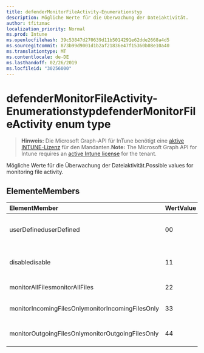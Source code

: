 ```yaml
---
title: defenderMonitorFileActivity-Enumerationstyp
description: Mögliche Werte für die Überwachung der Dateiaktivität.
author: tfitzmac
localization_priority: Normal
ms.prod: Intune
ms.openlocfilehash: 39c53847d270639d11b5014291e62dde2668a4d5
ms.sourcegitcommit: 873b99d9001d1b2af21836e47f15360b08e10a40
ms.translationtype: MT
ms.contentlocale: de-DE
ms.lasthandoff: 02/26/2019
ms.locfileid: "30256000"
---
```

# <a name="defendermonitorfileactivity-enum-type"></a><span data-ttu-id="a8380-103">defenderMonitorFileActivity-Enumerationstyp</span><span class="sxs-lookup"><span data-stu-id="a8380-103">defenderMonitorFileActivity enum type</span></span>

> <span data-ttu-id="a8380-104">**Hinweis:** Die Microsoft Graph-API für InTune benötigt eine [aktive INTUNE-Lizenz](https://go.microsoft.com/fwlink/?linkid=839381) für den Mandanten.</span><span class="sxs-lookup"><span data-stu-id="a8380-104">**Note:** The Microsoft Graph API for Intune requires an [active Intune license](https://go.microsoft.com/fwlink/?linkid=839381) for the tenant.</span></span>

<span data-ttu-id="a8380-105">Mögliche Werte für die Überwachung der Dateiaktivität.</span><span class="sxs-lookup"><span data-stu-id="a8380-105">Possible values for monitoring file activity.</span></span>

## <a name="members"></a><span data-ttu-id="a8380-106">Elemente</span><span class="sxs-lookup"><span data-stu-id="a8380-106">Members</span></span>
|<span data-ttu-id="a8380-107">Element</span><span class="sxs-lookup"><span data-stu-id="a8380-107">Member</span></span>|<span data-ttu-id="a8380-108">Wert</span><span class="sxs-lookup"><span data-stu-id="a8380-108">Value</span></span>|<span data-ttu-id="a8380-109">Beschreibung</span><span class="sxs-lookup"><span data-stu-id="a8380-109">Description</span></span>|
|:---|:---|:---|
|<span data-ttu-id="a8380-110">userDefined</span><span class="sxs-lookup"><span data-stu-id="a8380-110">userDefined</span></span>|<span data-ttu-id="a8380-111">0</span><span class="sxs-lookup"><span data-stu-id="a8380-111">0</span></span>|<span data-ttu-id="a8380-112">Benutzerdefiniert, Standardwert, keine Absicht.</span><span class="sxs-lookup"><span data-stu-id="a8380-112">User Defined, default value, no intent.</span></span>|
|<span data-ttu-id="a8380-113">disable</span><span class="sxs-lookup"><span data-stu-id="a8380-113">disable</span></span>|<span data-ttu-id="a8380-114">1</span><span class="sxs-lookup"><span data-stu-id="a8380-114">1</span></span>|<span data-ttu-id="a8380-115">Deaktiviert die Überwachung der Dateiaktivität.</span><span class="sxs-lookup"><span data-stu-id="a8380-115">Disable monitoring file activity.</span></span>|
|<span data-ttu-id="a8380-116">monitorAllFiles</span><span class="sxs-lookup"><span data-stu-id="a8380-116">monitorAllFiles</span></span>|<span data-ttu-id="a8380-117">2</span><span class="sxs-lookup"><span data-stu-id="a8380-117">2</span></span>|<span data-ttu-id="a8380-118">Überwachen Sie alle Dateien.</span><span class="sxs-lookup"><span data-stu-id="a8380-118">Monitor all files.</span></span>|
|<span data-ttu-id="a8380-119">monitorIncomingFilesOnly</span><span class="sxs-lookup"><span data-stu-id="a8380-119">monitorIncomingFilesOnly</span></span>|<span data-ttu-id="a8380-120">3</span><span class="sxs-lookup"><span data-stu-id="a8380-120">3</span></span>| <span data-ttu-id="a8380-121">Nur eingehende Dateien überwachen.</span><span class="sxs-lookup"><span data-stu-id="a8380-121">Monitor incoming files only.</span></span>|
|<span data-ttu-id="a8380-122">monitorOutgoingFilesOnly</span><span class="sxs-lookup"><span data-stu-id="a8380-122">monitorOutgoingFilesOnly</span></span>|<span data-ttu-id="a8380-123">4</span><span class="sxs-lookup"><span data-stu-id="a8380-123">4</span></span>|<span data-ttu-id="a8380-124">Nur ausgehende Dateien überwachen.</span><span class="sxs-lookup"><span data-stu-id="a8380-124">Monitor outgoing files only.</span></span>|



